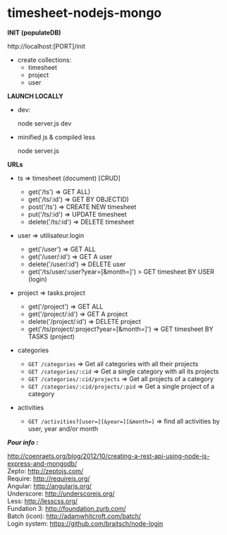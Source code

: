 timesheet-nodejs-mongo
======================

__INIT (populateDB)__

http://localhost:[PORT]/init <br/>
* create collections:<br/>
    - timesheet<br/>
    - project <br/>
    - user<br />

__LAUNCH LOCALLY__

* dev:

    node server.js dev

* minified js & compiled less

    node server.js


__URLs__

* ts => timesheet (document) [CRUD]<br/>
	- get('/ts') => GET ALL)<br/>
	- get('/ts/:id') => GET BY OBJECTID)<br/>
	- post('/ts') => CREATE NEW timesheet <br/>
	- put('/ts/:id') => UPDATE timesheet <br/>
	- delete('/ts/:id') => DELETE timesheet<br/>

* user => utilisateur.login<br/>
    - get('/user') => GET ALL<br/>
    - get('/user/:id') => GET A user<br/>
    - delete('/user/:id') => DELETE user<br/>
	- get('/ts/user/:user?year=[&month=]') > GET timesheet BY USER (login)  <br/>

* project => tasks.project<br/>
    - get('/project') => GET ALL<br/>
    - get('/project/:id') => GET A project<br/>
    - delete('/project/:id') => DELETE project<br/>
	- get('/ts/project/:project?year=[&month=]') => GET timesheet BY TASKS (project) <br/>

* categories
    - ```GET /categories``` => Get all categories with all their projects
    - ```GET /categories/:cid``` => Get a single category with all its projects
    - ```GET /categories/:cid/projects``` => Get all projects of a category
    - ```GET /categories/:cid/projects/:pid``` => Get a single project of a category

* activities
    - ```GET /activities?[user=][&year=][&month=]``` => find all activities by user, year and/or month


___Pour info :___

http://coenraets.org/blog/2012/10/creating-a-rest-api-using-node-js-express-and-mongodb/<br />
Zepto: http://zeptojs.com/<br />
Require: http://requirejs.org/<br />
Angular: http://angularjs.org/<br />
Underscore: http://underscorejs.org/<br />
Less: http://lesscss.org/<br />
Fundation 3: http://foundation.zurb.com/<br />
Batch (icon): http://adamwhitcroft.com/batch/<br />
Login system: https://github.com/braitsch/node-login<br />
